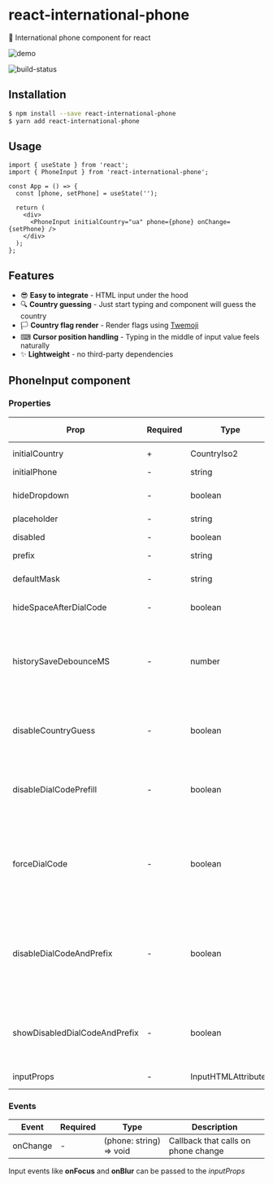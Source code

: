 # react-international-phone

🤙 International phone component for react

![demo](https://s4.gifyu.com/images/react-international-phone.gif)

![build-status](https://img.shields.io/github/workflow/status/goveo/react-international-phone/Release)

## Installation

```sh
$ npm install --save react-international-phone
$ yarn add react-international-phone
```

## Usage

```tsx
import { useState } from 'react';
import { PhoneInput } from 'react-international-phone';

const App = () => {
  const [phone, setPhone] = useState('');

  return (
    <div>
      <PhoneInput initialCountry="ua" phone={phone} onChange={setPhone} />
    </div>
  );
};
```

## Features

- 😎 **Easy to integrate** - HTML input under the hood
- 🔍 **Country guessing** - Just start typing and component will guess the country
- 🏳️ **Country flag render** - Render flags using [Twemoji](https://twemoji.twitter.com/)
- ⌨ **Cursor position handling** - Typing in the middle of input value feels naturally
- ✨ **Lightweight** - no third-party dependencies

## PhoneInput component

### Properties

| Prop                          | Required | Type                | Description                                                                                                                                                                                                      | Default value              |
| ----------------------------- | -------- | ------------------- | ---------------------------------------------------------------------------------------------------------------------------------------------------------------------------------------------------------------- | -------------------------- |
| initialCountry                | +        | CountryIso2         | Initial country value (iso2).                                                                                                                                                                                    |                            |
| initialPhone                  | -        | string              | Initial phone value.                                                                                                                                                                                             | ""                         |
| hideDropdown                  | -        | boolean             | Hide the dropdown icon. Make country selection not accessible.                                                                                                                                                   | false                      |
| placeholder                   | -        | string              | Input's placeholder                                                                                                                                                                                              | undefined                  |
| disabled                      | -        | boolean             | Disable phone input and country selector.                                                                                                                                                                        | false                      |
| prefix                        | -        | string              | Prefix for phone value.                                                                                                                                                                                          | "+"                        |
| defaultMask                   | -        | string              | This mask will apply on countries that does not have specified mask.                                                                                                                                             | "............" // 12 chars |
| hideSpaceAfterDialCode        | -        | boolean             | Hide space after country dial code                                                                                                                                                                               | false                      |
| historySaveDebounceMS         | -        | number              | Save value to history if there were not any changes in provided milliseconds timeslot.<br>Undo/redo (ctrl+z/ctrl+shif+z) works only with values that are saved in history                                        | 200                        |
| disableCountryGuess           | -        | boolean             | Disable country guess on value change.<br>- _onCountryGuess_ callback would not be called.                                                                                                                       | false                      |
| disableDialCodePrefill        | -        | boolean             | Disable dial code prefill on initialization.<br>Dial code prefill works only when "empty" phone value have been provided.                                                                                        | false                      |
| forceDialCode                 | -        | boolean             | Always display the dial code.<br>Dial code can't be removed/changed by keyboard events, but it can be changed by pasting another country phone value.                                                            | false                      |
| disableDialCodeAndPrefix      | -        | boolean             | Phone value will not include passed _dialCode_ and _prefix_ if set to _true_.<br>- _disableCountryGuess_ value will be ignored and set to _true_.<br>- _forceDialCode_ value will be ignored and set to _false_. | false                      |
| showDisabledDialCodeAndPrefix | -        | boolean             | Show prefix and dial code between country selector and phone input.<br>- Works only when _disableDialCodeAndPrefix_ is _true_                                                                                    | false                      |
| inputProps                    | -        | InputHTMLAttributes | Default input component props                                                                                                                                                                                    | undefined                  |

### Events

| Event    | Required | Type                    | Description                         |
| -------- | -------- | ----------------------- | ----------------------------------- |
| onChange | -        | (phone: string) => void | Callback that calls on phone change |

Input events like **onFocus** and **onBlur** can be passed to the _inputProps_
